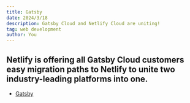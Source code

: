 ```yaml
---
title: Gatsby
date: 2024/3/18
description: Gatsby Cloud and Netlify Cloud are uniting!
tag: web development
author: You
---
```

## Netlify is offering all Gatsby Cloud customers easy migration paths to Netlify to unite two industry-leading platforms into one.

- [Gatsby](https://www.gatsbyjs.com/)    
